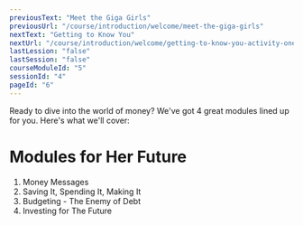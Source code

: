 ```yaml
---
previousText: "Meet the Giga Girls"
previousUrl: "/course/introduction/welcome/meet-the-giga-girls"
nextText: "Getting to Know You"
nextUrl: "/course/introduction/welcome/getting-to-know-you-activity-one"
lastLession: "false"
lastSession: "false"
courseModuleId: "5"
sessionId: "4"
pageId: "6"
---
```



<sparkle-character-intro position="right" character="jen">
Ready to dive into the world of money? We've got 4 great modules lined up for you. Here's what we'll cover: 
</sparkle-character-intro>


# Modules for Her Future

1. Money Messages
2. Saving It, Spending It, Making It
3. Budgeting - The Enemy of Debt
4. Investing for The Future

